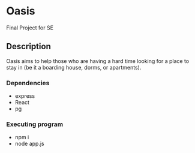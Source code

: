 # Oasis

Final Project for SE

## Description

Oasis aims to help those who are having a hard time looking for a place to stay in (be it a boarding house, dorms, or apartments).

### Dependencies

* express
* React
* pg

### Executing program

* npm i
* node app.js